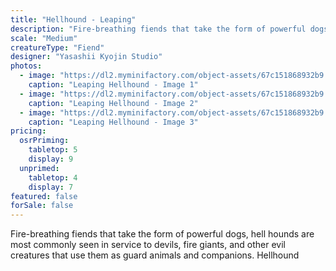 ```yaml
---
title: "Hellhound - Leaping"
description: "Fire-breathing fiends that take the form of powerful dogs, hell hounds are most commonly seen in service to devils, fire giants, and other evil creatures that use them as guard animals and companions. Hellhound"
scale: "Medium"
creatureType: "Fiend"
designer: "Yasashii Kyojin Studio"
photos:
  - image: "https://dl2.myminifactory.com/object-assets/67c151868932b9.37784386/images/720X720-Hellhound_04_PS.jpg"
    caption: "Leaping Hellhound - Image 1"
  - image: "https://dl2.myminifactory.com/object-assets/67c151868932b9.37784386/images/720X720-Hellhound_04_B.jpg"
    caption: "Leaping Hellhound - Image 2"
  - image: "https://dl2.myminifactory.com/object-assets/67c151868932b9.37784386/images/720X720-Hellhound_04_SCALE.jpg"
    caption: "Leaping Hellhound - Image 3"
pricing:
  osrPriming:
    tabletop: 5
    display: 9
  unprimed:
    tabletop: 4
    display: 7
featured: false
forSale: false
---
```


Fire-breathing fiends that take the form of powerful dogs, hell hounds are most commonly seen in service to devils, fire giants, and other evil creatures that use them as guard animals and companions. Hellhound